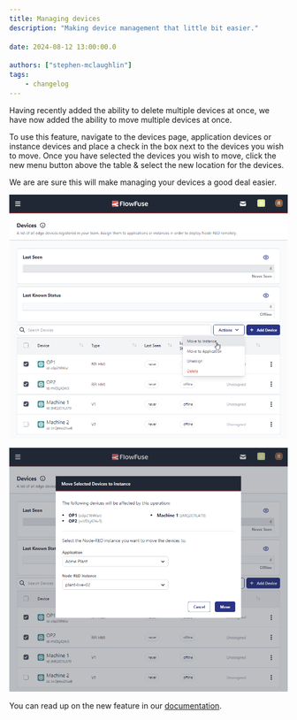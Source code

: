 ```yaml
---
title: Managing devices
description: "Making device management that little bit easier."

date: 2024-08-12 13:00:00.0

authors: ["stephen-mclaughlin"]
tags:
    - changelog
---
```


Having recently added the ability to delete multiple devices at once, we have now added the ability to move multiple devices at once.

To use this feature, navigate to the devices page, application devices or instance devices and place a check in the box next to the devices you wish to move.
Once you have selected the devices you wish to move, click the new menu button above the table & select the new location for the devices.

We are are sure this will make managing your devices a good deal easier.

![New menu for managing multiple devices](./images/bulk-menu.png)

![Moving multiple devices](./images/bulk-move.png)

You can read up on the new feature in our [documentation](https://flowfuse.com/docs/device-agent/register/#assign-the-device).
